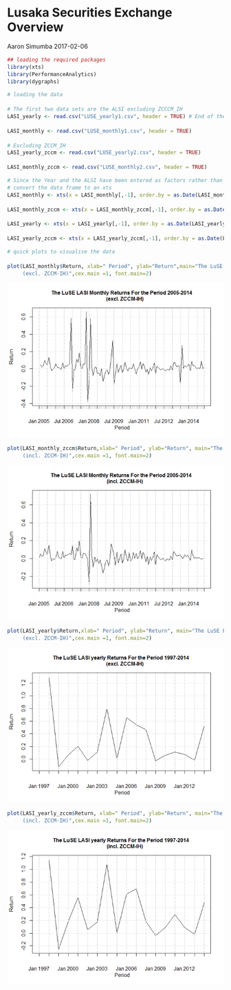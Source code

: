 Lusaka Securities Exchange Overview
================
Aaron Simumba
2017-02-06

``` r
## loading the required packages
library(xts)
library(PerformanceAnalytics)
library(dygraphs)
```

``` r
# loading the data

# The first two data sets are the ALSI excluding ZCCCM_IH
LASI_yearly <- read.csv("LUSE_yearly1.csv", header = TRUE) # End of the year price of the Lusaka Securities Exchange All Share  (LASI)

LASI_monthly <- read.csv("LUSE_monthly1.csv", header = TRUE)

# Excluding ZCCM_IH
LASI_yearly_zccm <- read.csv("LUSE_yearly2.csv", header = TRUE)

LASI_monthly_zccm <- read.csv("LUSE_monthly2.csv", header = TRUE)
```

``` r
# Since the Year and the ALSI have been entered as factors rather than as date and numeric classes respectively, we have to convert them to their appropriate class to be able to do the computations we desire.
# convert the data frame to an xts
LASI_monthly <- xts(x = LASI_monthly[,-1], order.by = as.Date(LASI_monthly[,1]))

LASI_monthly_zccm <- xts(x = LASI_monthly_zccm[,-1], order.by = as.Date(LASI_monthly_zccm[,1]))

LASI_yearly <- xts(x = LASI_yearly[,-1], order.by = as.Date(LASI_yearly[,1]))

LASI_yearly_zccm <- xts(x = LASI_yearly_zccm[,-1], order.by = as.Date(LASI_yearly_zccm[,1]))
```

``` r
# quick plots to visualise the data

plot(LASI_monthly$Return, xlab=" Period", ylab="Return",main="The LuSE LASI Monthly Returns For the Period 2005-2014
     (excl. ZCCM-IH)",cex.main =1, font.main=2)
```

![](luse_files/figure-markdown_github/unnamed-chunk-4-1.png)

``` r
plot(LASI_monthly_zccm$Return,xlab=" Period", ylab="Return", main="The LuSE LASI Monthly Returns For the Period 2005-2014 
     (incl. ZCCM-IH)",cex.main =1, font.main=2)
```

![](luse_files/figure-markdown_github/unnamed-chunk-4-2.png)

``` r
plot(LASI_yearly$Return,xlab=" Period", ylab="Return", main="The LuSE LASI yearly Returns For the Period 1997-2014 
     (excl. ZCCM-IH)",cex.main =1, font.main=2)
```

![](luse_files/figure-markdown_github/unnamed-chunk-4-3.png)

``` r
plot(LASI_yearly_zccm$Return, xlab=" Period", ylab="Return", main="The LuSE LASI yearly Returns For the Period 1997-2014 
     (incl. ZCCM-IH)",cex.main =1, font.main=2)
```

![](luse_files/figure-markdown_github/unnamed-chunk-4-4.png)
